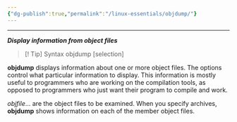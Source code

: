 ```yaml
---
{"dg-publish":true,"permalink":"/linux-essentials/objdump/"}
---
```


---
___Display information from object files___

> [! Tip] Syntax
	objdump [selection]

 **objdump** displays information about one or more object files.  The options control what particular information to display.  This information is mostly useful to programmers who are working on the compilation tools, as opposed to programmers who just want their program to compile and work.

_objfile_... are the object files to be examined.  When you specify archives, **objdump** shows information on each of the member object files.
